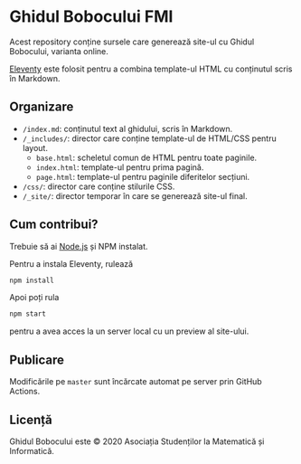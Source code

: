 # Ghidul Bobocului FMI

Acest repository conține sursele care generează site-ul cu Ghidul Bobocului, varianta online.

[Eleventy](https://www.11ty.dev/) este folosit pentru a combina template-ul HTML
cu conținutul scris în Markdown.

## Organizare

- `/index.md`: conținutul text al ghidului, scris în Markdown.
- `/_includes/`: director care conține template-ul de HTML/CSS pentru layout.
  - `base.html`: scheletul comun de HTML pentru toate paginile.
  - `index.html`: template-ul pentru prima pagină.
  - `page.html`: template-ul pentru paginile diferitelor secțiuni.
- `/css/`: director care conține stilurile CSS.
- `/_site/`: director temporar în care se generează site-ul final.

## Cum contribui?

Trebuie să ai [Node.js](https://nodejs.org/en/) și NPM instalat.

Pentru a instala Eleventy, rulează

```sh
npm install
```

Apoi poți rula

```sh
npm start
```

pentru a avea acces la un server local cu un preview al site-ului.

## Publicare

Modificările pe `master` sunt încărcate automat pe server prin GitHub Actions.

## Licență

Ghidul Bobocului este © 2020 Asociația Studenților la Matematică și Informatică.
